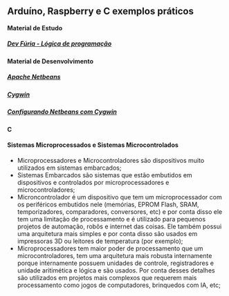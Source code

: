 ## Arduíno, Raspberry e C exemplos práticos

**Material de Estudo**
##### [Dev Fúria - Lógica de programação](http://devfuria.com.br/logica-de-programacao/)<br/>

**Material de Desenvolvimento**
##### [Apache Netbeans](https://netbeans.apache.org/download)<br/>
##### [Cygwin](https://www.cygwin.com/)<br/>
##### [Configurando Netbeans com Cygwin](https://www.wikihow.com/Run-C/C%2B%2B-Program-in-Netbeans-on-Windows)<br/>

#### C

#### Sistemas Microprocessados e Sistemas Microcontrolados 

- Microprocessadores e Microcontroladores são dispositivos muito utilizados em sistemas embarcados;
- Sistemas Embarcados são sistemas que estão embutidos em dispositivos e controlados por microprocessadores e microcontroladores;
- Microncontrolador é um dispositivo que tem um microprocessador com os periféricos embutidos nele (memórias, EPROM Flash, SRAM, temporizadores, comparadores, conversores, etc) e por conta disso ele tem uma limitação de processamento e é utilizado para pequenos projetos de automação, robôs e internet das coisas. Ele também possui uma arquitetura mais simples e por conta disso são usados em impressoras 3D ou leitores de temperatura (por exemplo);
- Microprocessadores tem maior poder de processamento que um microcontroladores, tem uma arquitetura mais robusta internamente porque internamente possuem unidades de controle, registradores e unidade aritimética e lógica e são usados. Por conta desses detalhes são utilizados em projetos mais complexos que requerem mais processamento como jogos de computadores, brinquedos com IA, etc;
